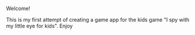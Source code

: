 Welcome!

This is my first attempt of creating a game app for the kids game "I spy with my little eye for kids". Enjoy
